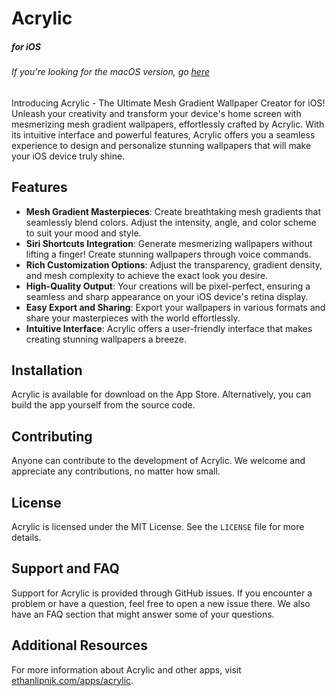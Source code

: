 
# Acrylic

##### for iOS

###### *If you're looking for the macOS version, go [here](https://github.com/EthanLipnik/Acrylic)*

Introducing Acrylic - The Ultimate Mesh Gradient Wallpaper Creator for iOS! Unleash your creativity and transform your device's home screen with mesmerizing mesh gradient wallpapers, effortlessly crafted by Acrylic. With its intuitive interface and powerful features, Acrylic offers you a seamless experience to design and personalize stunning wallpapers that will make your iOS device truly shine.

## Features

- **Mesh Gradient Masterpieces**: Create breathtaking mesh gradients that seamlessly blend colors. Adjust the intensity, angle, and color scheme to suit your mood and style.
- **Siri Shortcuts Integration**: Generate mesmerizing wallpapers without lifting a finger! Create stunning wallpapers through voice commands.
- **Rich Customization Options**: Adjust the transparency, gradient density, and mesh complexity to achieve the exact look you desire.
- **High-Quality Output**: Your creations will be pixel-perfect, ensuring a seamless and sharp appearance on your iOS device's retina display.
- **Easy Export and Sharing**: Export your wallpapers in various formats and share your masterpieces with the world effortlessly.
- **Intuitive Interface**: Acrylic offers a user-friendly interface that makes creating stunning wallpapers a breeze.

## Installation

Acrylic is available for download on the App Store. Alternatively, you can build the app yourself from the source code.

## Contributing

Anyone can contribute to the development of Acrylic. We welcome and appreciate any contributions, no matter how small.

## License

Acrylic is licensed under the MIT License. See the `LICENSE` file for more details.

## Support and FAQ

Support for Acrylic is provided through GitHub issues. If you encounter a problem or have a question, feel free to open a new issue there. We also have an FAQ section that might answer some of your questions.

## Additional Resources

For more information about Acrylic and other apps, visit [ethanlipnik.com/apps/acrylic](http://ethanlipnik.com/apps/acrylic).
